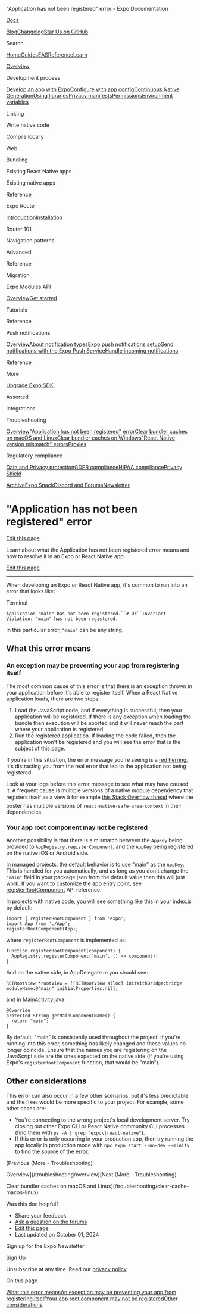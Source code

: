 "Application has not been registered" error - Expo Documentation

[Docs](/)

[Blog](https://expo.dev/blog)[Changelog](https://expo.dev/changelog)[Star Us on GitHub](https://github.com/expo/expo)

Search

[Home](/)[Guides](/guides/overview)[EAS](/eas)[Reference](/versions/latest)[Learn](/tutorial/overview)

[Overview](/guides/overview)

Development process

[Develop an app with Expo](/workflow/overview)[Configure with app config](/workflow/configuration)[Continuous Native Generation](/workflow/continuous-native-generation)[Using libraries](/workflow/using-libraries)[Privacy manifests](/guides/apple-privacy)[Permissions](/guides/permissions)[Environment variables](/guides/environment-variables)

Linking

Write native code

Compile locally

Web

Bundling

Existing React Native apps

Existing native apps

Reference

Expo Router

[Introduction](/router/introduction)[Installation](/router/installation)

Router 101

Navigation patterns

Advanced

Reference

Migration

Expo Modules API

[Overview](/modules/overview)[Get started](/modules/get-started)

Tutorials

Reference

Push notifications

[Overview](/push-notifications/overview)[About notification types](/push-notifications/what-you-need-to-know)[Expo push notifications setup](/push-notifications/push-notifications-setup)[Send notifications with the Expo Push Service](/push-notifications/sending-notifications)[Handle incoming notifications](/push-notifications/receiving-notifications)

Reference

More

[Upgrade Expo SDK](/workflow/upgrading-expo-sdk-walkthrough)

Assorted

Integrations

Troubleshooting

[Overview](/troubleshooting/overview)["Application has not been registered" error](/troubleshooting/application-has-not-been-registered)[Clear bundler caches on macOS and Linux](/troubleshooting/clear-cache-macos-linux)[Clear bundler caches on Windows](/troubleshooting/clear-cache-windows)["React Native version mismatch" errors](/troubleshooting/react-native-version-mismatch)[Proxies](/troubleshooting/proxies)

Regulatory compliance

[Data and Privacy protection](/regulatory-compliance/data-and-privacy-protection)[GDPR compliance](/regulatory-compliance/gdpr)[HIPAA compliance](/regulatory-compliance/hipaa)[Privacy Shield](/regulatory-compliance/privacy-shield)

[Archive](/archive)[Expo Snack](https://snack.expo.dev)[Discord and Forums](https://chat.expo.dev)[Newsletter](https://expo.dev/mailing-list/signup)

"Application has not been registered" error
===========================================

[Edit this page](https://github.com/expo/expo/edit/main/docs/pages/troubleshooting/application-has-not-been-registered.mdx)

Learn about what the Application has not been registered error means and how to resolve it in an Expo or React Native app.

[Edit this page](https://github.com/expo/expo/edit/main/docs/pages/troubleshooting/application-has-not-been-registered.mdx)

---

When developing an Expo or React Native app, it's common to run into an error that looks like:

Terminal

`Application "main" has not been registered.``# Or``Invariant Violation: "main" has not been registered.`

In this particular error, `"main"` can be any string.

What this error means
---------------------

### An exception may be preventing your app from registering itself

The most common cause of this error is that there is an exception thrown in your application before it's able to register itself. When a React Native application loads, there are two steps:

1. Load the JavaScript code, and if everything is successful, then your application will be registered. If there is any exception when loading the bundle then execution will be aborted and it will never reach the part where your application is registered.
2. Run the registered application. If loading the code failed, then the application won't be registered and you will see the error that is the subject of this page.

If you're in this situation, the error message you're seeing is a [red herring](https://en.wikipedia.org/wiki/Red_herring), it's distracting you from the real error that led to the application not being registered.

Look at your logs before this error message to see what may have caused it. A frequent cause is multiple versions of a native module dependency that registers itself as a view â for example [this Stack Overflow thread](https://stackoverflow.com/questions/67543844/invariant-violation-main-has-not-been-registered-while-running-react-native-a/67550379) where the poster has multiple versions of `react-native-safe-area-context` in their dependencies.

### Your app root component may not be registered

Another possibility is that there is a mismatch between the `AppKey` being provided to [`AppRegistry.registerComponent`](https://reactnative.dev/docs/appregistry#registercomponent), and the `AppKey` being registered on the native iOS or Android side.

In managed projects, the default behavior is to use "main" as the `AppKey`. This is handled for you automatically, and as long as you don't change the `"main"` field in your package.json from the default value then this will just work. If you want to customize the app entry point, see [registerRootComponent](/versions/latest/sdk/register-root-component) API reference.

In projects with native code, you will see something like this in your index.js by default:

```
import { registerRootComponent } from 'expo';
import App from './App';
registerRootComponent(App);

```

where `registerRootComponent` is implemented as:

```
function registerRootComponent(component) {
  AppRegistry.registerComponent('main', () => component);
}

```

And on the native side, in AppDelegate.m you should see:

```
RCTRootView *rootView = [[RCTRootView alloc] initWithBridge:bridge moduleName:@"main" initialProperties:nil];

```

and in MainActivity.java:

```
@Override
protected String getMainComponentName() {
  return "main";
}

```

By default, "main" is consistently used throughout the project. If you're running into this error, something has likely changed and these values no longer coincide. Ensure that the names you are registering on the JavaScript side are the ones expected on the native side (if you're using Expo's `registerRootComponent` function, that would be "main").

Other considerations
--------------------

This error can also occur in a few other scenarios, but it's less predictable and the fixes would be more specific to your project. For example, some other cases are:

* You're connecting to the wrong project's local development server. Try closing out other Expo CLI or React Native community CLI processes (find them with `ps -A | grep "expo\|react-native"`).
* If this error is only occurring in your production app, then try running the app locally in production mode with `npx expo start --no-dev --minify` to find the source of the error.

[Previous (More - Troubleshooting)

Overview](/troubleshooting/overview)[Next (More - Troubleshooting)

Clear bundler caches on macOS and Linux](/troubleshooting/clear-cache-macos-linux)

Was this doc helpful?

* Share your feedback
* [Ask a question on the forums](https://chat.expo.dev/)
* [Edit this page](https://github.com/expo/expo/edit/main/docs/pages/troubleshooting/application-has-not-been-registered.mdx)
* Last updated on October 01, 2024

Sign up for the Expo Newsletter

Sign Up

Unsubscribe at any time. Read our [privacy policy](https://expo.dev/privacy).

On this page

[What this error means](/troubleshooting/application-has-not-been-registered/#what-this-error-means)[An exception may be preventing your app from registering itself](/troubleshooting/application-has-not-been-registered/#an-exception-may-be-preventing-your-app-from-registering-itself)[Your app root component may not be registered](/troubleshooting/application-has-not-been-registered/#your-app-root-component-may-not-be-registered)[Other considerations](/troubleshooting/application-has-not-been-registered/#other-considerations)